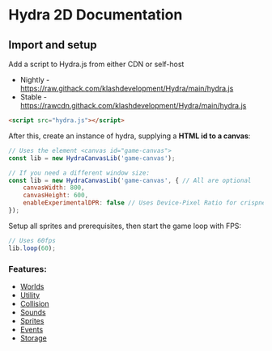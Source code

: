 # Hydra 2D Documentation

## Import and setup
Add a script to Hydra.js from either CDN or self-host
- Nightly - https://raw.githack.com/klashdevelopment/Hydra/main/hydra.js
- Stable - https://rawcdn.githack.com/klashdevelopment/Hydra/main/hydra.js
```html
<script src="hydra.js"></script>
```

After this, create an instance of hydra, supplying a **HTML id to a canvas**:
```js
// Uses the element <canvas id="game-canvas">
const lib = new HydraCanvasLib('game-canvas');

// If you need a different window size:
const lib = new HydraCanvasLib('game-canvas', { // All are optional
    canvasWidth: 800,
    canvasHeight: 600, 
    enableExperimentalDPR: false // Uses Device-Pixel Ratio for crispness
});
```
Setup all sprites and prerequisites, then start the game loop with FPS:
```js
// Uses 60fps
lib.loop(60);
```


### Features:
- [Worlds](./worlds)
- [Utility](./utility)
- [Collision](./collision)
- [Sounds](./sounds)
- [Sprites](./sprites)
- [Events](./events)
- [Storage](./storage)